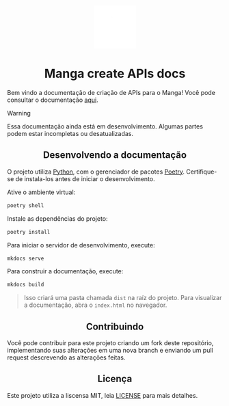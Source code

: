 <div align="center">
   <picture>
      <source alt="Manga app logo" media="(prefers-color-scheme: dark)" srcset="./docs/assets/logo-dark.png" width="100">
      <source alt="Manga app logo" media="(prefers-color-scheme: light)" srcset="./docs/assets/logo-light.png" width="100">
      <img alt="Manga app logo" src="./docs/assets/logo-dark.png" width="100">
    </picture>
  <h1>Manga create APIs docs</h1>
</div>

<p>Bem vindo a documentação de criação de APIs para o Manga! Você pode consultar o documentação <a href="https://aiko-dev.github.io/manga-create-api-docs/">aqui</a>.</p>

> [!WARNING]
> Essa documentação ainda está em desenvolvimento. Algumas partes podem estar incompletas ou desatualizadas.

<h2 align="center">Desenvolvendo a documentação</h2>

<p>O projeto utiliza <a href="https://www.python.org">Python</a>, com o gerenciador de pacotes <a href="https://python-poetry.org">Poetry</a>. Certifique-se de instala-los antes de iniciar o desenvolvimento.</p>

<p>Ative o ambiente virtual:</p>

```bash
poetry shell
```

<p>Instale as dependências do projeto:</p>

```bash
poetry install
```

<p>Para iniciar o servidor de desenvolvimento, execute:</p>

```bash
mkdocs serve
```

<p>Para construir a documentação, execute:</p>

```bash
mkdocs build
```

> Isso criará uma pasta chamada `dist` na raíz do projeto. Para visualizar a documentação, abra o `index.html` no navegador.

<h2 align="center">Contribuindo</h2>

Você pode contribuir para este projeto criando um fork deste repositório, implementando suas alterações em uma nova branch e enviando um pull request descrevendo as alterações feitas.

<h2 align="center">Licença</h2>

Este projeto utiliza a liscensa MIT, leia [LICENSE](./LICENSE) para mais detalhes.
